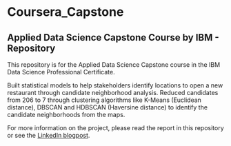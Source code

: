 # Coursera_Capstone
## Applied Data Science Capstone Course by IBM - Repository

This repository is for the Applied Data Science Capstone course in the IBM Data Science Professional Certificate.

Built statistical models to help stakeholders identify locations to open a new restaurant through candidate neighborhood analysis. Reduced candidates from 206 to 7 through clustering algorithms like K-Means (Euclidean distance), DBSCAN and HDBSCAN (Haversine distance) to identify the candidate neighborhoods from the maps.

For more information on the project, please read the report in this repository or see the [LinkedIn blogpost](https://www.linkedin.com/pulse/analyzing-neighborhoods-dallas-tx-starting-restaurant-ankit-ranjan/).
